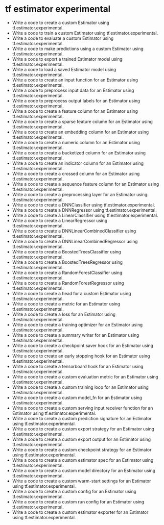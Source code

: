 # tf estimator experimental

- Write a code to create a custom Estimator using tf.estimator.experimental.
- Write a code to train a custom Estimator using tf.estimator.experimental.
- Write a code to evaluate a custom Estimator using tf.estimator.experimental.
- Write a code to make predictions using a custom Estimator using tf.estimator.experimental.
- Write a code to export a trained Estimator model using tf.estimator.experimental.
- Write a code to load a saved Estimator model using tf.estimator.experimental.
- Write a code to create an input function for an Estimator using tf.estimator.experimental.
- Write a code to preprocess input data for an Estimator using tf.estimator.experimental.
- Write a code to preprocess output labels for an Estimator using tf.estimator.experimental.
- Write a code to create a feature column for an Estimator using tf.estimator.experimental.
- Write a code to create a sparse feature column for an Estimator using tf.estimator.experimental.
- Write a code to create an embedding column for an Estimator using tf.estimator.experimental.
- Write a code to create a numeric column for an Estimator using tf.estimator.experimental.
- Write a code to create a bucketized column for an Estimator using tf.estimator.experimental.
- Write a code to create an indicator column for an Estimator using tf.estimator.experimental.
- Write a code to create a crossed column for an Estimator using tf.estimator.experimental.
- Write a code to create a sequence feature column for an Estimator using tf.estimator.experimental.
- Write a code to create a preprocessing layer for an Estimator using tf.estimator.experimental.
- Write a code to create a DNNClassifier using tf.estimator.experimental.
- Write a code to create a DNNRegressor using tf.estimator.experimental.
- Write a code to create a LinearClassifier using tf.estimator.experimental.
- Write a code to create a LinearRegressor using tf.estimator.experimental.
- Write a code to create a DNNLinearCombinedClassifier using tf.estimator.experimental.
- Write a code to create a DNNLinearCombinedRegressor using tf.estimator.experimental.
- Write a code to create a BoostedTreesClassifier using tf.estimator.experimental.
- Write a code to create a BoostedTreesRegressor using tf.estimator.experimental.
- Write a code to create a RandomForestClassifier using tf.estimator.experimental.
- Write a code to create a RandomForestRegressor using tf.estimator.experimental.
- Write a code to create a head for a custom Estimator using tf.estimator.experimental.
- Write a code to create a metric for an Estimator using tf.estimator.experimental.
- Write a code to create a loss for an Estimator using tf.estimator.experimental.
- Write a code to create a training optimizer for an Estimator using tf.estimator.experimental.
- Write a code to create a summary writer for an Estimator using tf.estimator.experimental.
- Write a code to create a checkpoint saver hook for an Estimator using tf.estimator.experimental.
- Write a code to create an early stopping hook for an Estimator using tf.estimator.experimental.
- Write a code to create a tensorboard hook for an Estimator using tf.estimator.experimental.
- Write a code to create a custom evaluation metric for an Estimator using tf.estimator.experimental.
- Write a code to create a custom training loop for an Estimator using tf.estimator.experimental.
- Write a code to create a custom model_fn for an Estimator using tf.estimator.experimental.
- Write a code to create a custom serving input receiver function for an Estimator using tf.estimator.experimental.
- Write a code to create a custom prediction signature for an Estimator using tf.estimator.experimental.
- Write a code to create a custom export strategy for an Estimator using tf.estimator.experimental.
- Write a code to create a custom export output for an Estimator using tf.estimator.experimental.
- Write a code to create a custom checkpoint strategy for an Estimator using tf.estimator.experimental.
- Write a code to create a custom estimator spec for an Estimator using tf.estimator.experimental.
- Write a code to create a custom model directory for an Estimator using tf.estimator.experimental.
- Write a code to create a custom warm-start settings for an Estimator using tf.estimator.experimental.
- Write a code to create a custom config for an Estimator using tf.estimator.experimental.
- Write a code to create a custom run config for an Estimator using tf.estimator.experimental.
- Write a code to create a custom estimator exporter for an Estimator using tf.estimator.experimental.
